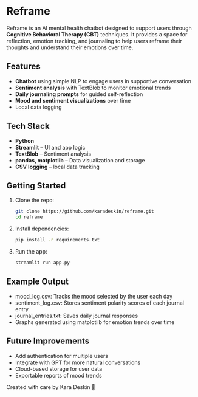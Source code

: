 # Reframe

Reframe is an AI mental health chatbot designed to support users through **Cognitive Behavioral Therapy (CBT)** techniques. It provides a space for reflection, emotion tracking, and journaling to help users reframe their thoughts and understand their emotions over time.

## Features

-  **Chatbot** using simple NLP to engage users in supportive conversation  
-  **Sentiment analysis** with TextBlob to monitor emotional trends  
-  **Daily journaling prompts** for guided self-reflection  
-  **Mood and sentiment visualizations** over time  
-  Local data logging 

## Tech Stack

- **Python**
- **Streamlit** – UI and app logic
- **TextBlob** – Sentiment analysis
- **pandas, matplotlib** – Data visualization and storage
- **CSV logging** – local data tracking

## Getting Started

1. Clone the repo:
   ```bash
   git clone https://github.com/karadeskin/reframe.git
   cd reframe
   ```

2. Install dependencies:
   ```bash
   pip install -r requirements.txt
   ```

3. Run the app:
   ```bash
   streamlit run app.py
   ```

## Example Output

- mood_log.csv: Tracks the mood selected by the user each day
- sentiment_log.csv: Stores sentiment polarity scores of each journal entry
- journal_entries.txt: Saves daily journal responses
- Graphs generated using matplotlib for emotion trends over time

## Future Improvements 

- Add authentication for multiple users
- Integrate with GPT for more natural conversations
- Cloud-based storage for user data
- Exportable reports of mood trends

Created with care by Kara Deskin 🧡